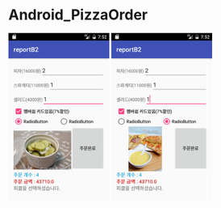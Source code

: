 # Android_PizzaOrder

<img src='https://github.com/kingpyk/Android_PizzaOrder/blob/master/app/pics/sc.png?raw=true' width=200>
<img src='https://github.com/kingpyk/Android_PizzaOrder/blob/master/app/pics/sc1.png?raw=true' width=200>

